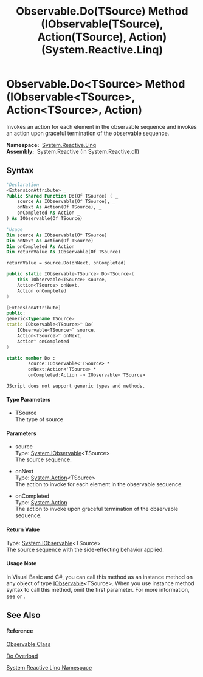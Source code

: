 ﻿---
title: Observable.Do(TSource) Method (IObservable(TSource), Action(TSource), Action) (System.Reactive.Linq)
TOCTitle: Do(TSource) Method (IObservable(TSource), Action(TSource), Action)
ms:assetid: M:System.Reactive.Linq.Observable.Do``1(System.IObservable{``0},System.Action{``0},System.Action)
ms:mtpsurl: https://msdn.microsoft.com/en-us/library/Hh229659(v=VS.103)
ms:contentKeyID: 36069074
ms.date: 06/28/2011
mtps_version: v=VS.103
dev_langs:
- vb
- csharp
- c++
- fsharp
- jscript
---

# Observable.Do\<TSource\> Method (IObservable\<TSource\>, Action\<TSource\>, Action)

Invokes an action for each element in the observable sequence and invokes an action upon graceful termination of the observable sequence.

**Namespace:**  [System.Reactive.Linq](hh211929\(v=vs.103\).md)  
**Assembly:**  System.Reactive (in System.Reactive.dll)

## Syntax

``` vb
'Declaration
<ExtensionAttribute> _
Public Shared Function Do(Of TSource) ( _
    source As IObservable(Of TSource), _
    onNext As Action(Of TSource), _
    onCompleted As Action _
) As IObservable(Of TSource)
```

``` vb
'Usage
Dim source As IObservable(Of TSource)
Dim onNext As Action(Of TSource)
Dim onCompleted As Action
Dim returnValue As IObservable(Of TSource)

returnValue = source.Do(onNext, onCompleted)
```

``` csharp
public static IObservable<TSource> Do<TSource>(
    this IObservable<TSource> source,
    Action<TSource> onNext,
    Action onCompleted
)
```

``` c++
[ExtensionAttribute]
public:
generic<typename TSource>
static IObservable<TSource>^ Do(
    IObservable<TSource>^ source, 
    Action<TSource>^ onNext, 
    Action^ onCompleted
)
```

``` fsharp
static member Do : 
        source:IObservable<'TSource> * 
        onNext:Action<'TSource> * 
        onCompleted:Action -> IObservable<'TSource> 
```

``` jscript
JScript does not support generic types and methods.
```

#### Type Parameters

  - TSource  
    The type of source

#### Parameters

  - source  
    Type: [System.IObservable](https://msdn.microsoft.com/en-us/library/Dd990377)\<TSource\>  
    The source sequence.  

<!-- end list -->

  - onNext  
    Type: [System.Action](https://msdn.microsoft.com/en-us/library/018hxwa8)\<TSource\>  
    The action to invoke for each element in the observable sequence.  

<!-- end list -->

  - onCompleted  
    Type: [System.Action](https://msdn.microsoft.com/en-us/library/Bb534741)  
    The action to invoke upon graceful termination of the observable sequence.  

#### Return Value

Type: [System.IObservable](https://msdn.microsoft.com/en-us/library/Dd990377)\<TSource\>  
The source sequence with the side-effecting behavior applied.  

#### Usage Note

In Visual Basic and C\#, you can call this method as an instance method on any object of type [IObservable](https://msdn.microsoft.com/en-us/library/Dd990377)\<TSource\>. When you use instance method syntax to call this method, omit the first parameter. For more information, see [](https://msdn.microsoft.com/en-us/library/Bb384936) or [](https://msdn.microsoft.com/en-us/library/Bb383977).

## See Also

#### Reference

[Observable Class](hh244252\(v=vs.103\).md)

[Do Overload](hh228941\(v=vs.103\).md)

[System.Reactive.Linq Namespace](hh211929\(v=vs.103\).md)

